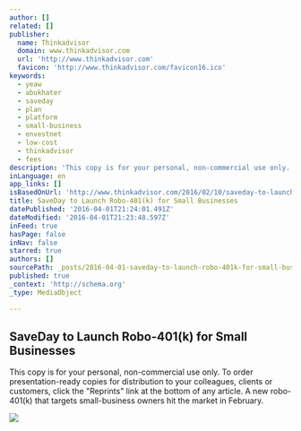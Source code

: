 ```yaml
---
author: []
related: []
publisher:
  name: Thinkadvisor
  domain: www.thinkadvisor.com
  url: 'http://www.thinkadvisor.com'
  favicon: 'http://www.thinkadvisor.com/favicon16.ico'
keywords:
  - yeaw
  - abukhater
  - saveday
  - plan
  - platform
  - small-business
  - envestnet
  - low-cost
  - thinkadvisor
  - fees
description: 'This copy is for your personal, non-commercial use only. To order presentation-ready copies for distribution to your colleagues, clients or customers, click the "Reprints" link at the bottom of any article. A new robo-401(k) that targets small-business owners hit the market in February.'
inLanguage: en
app_links: []
isBasedOnUrl: 'http://www.thinkadvisor.com/2016/02/10/saveday-to-launch-robo-401k-for-small-businesses'
title: SaveDay to Launch Robo-401(k) for Small Businesses
datePublished: '2016-04-01T21:24:01.491Z'
dateModified: '2016-04-01T21:23:48.597Z'
inFeed: true
hasPage: false
inNav: false
starred: true
authors: []
sourcePath: _posts/2016-04-01-saveday-to-launch-robo-401k-for-small-businesses.md
published: true
_context: 'http://schema.org'
_type: MediaObject

---
```

<article style=""><h1>SaveDay to Launch Robo-401(k) for Small Businesses</h1><p>This copy is for your personal, non-commercial use only. To order presentation-ready copies for distribution to your colleagues, clients or customers, click the "Reprints" link at the bottom of any article. A new robo-401(k) that targets small-business owners hit the market in February.</p><img src="http://media.thinkadvisor.com/thinkadvisor/article/2016/02/10/retirement401kpiggybankmi600.jpg" /></article>